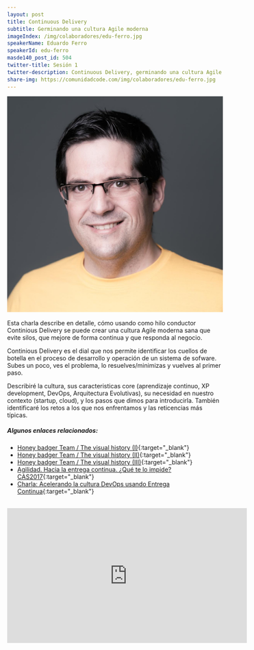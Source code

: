 ```yaml
---
layout: post
title: Continuous Delivery
subtitle: Germinando una cultura Agile moderna
imageIndex: /img/colaboradores/edu-ferro.jpg
speakerName: Eduardo Ferro
speakerId: edu-ferro
masde140_post_id: 504
twitter-title: Sesión 1
twitter-description: Continuous Delivery, germinando una cultura Agile moderna. Eduardo Ferro.
share-img: https://comunidadcode.com/img/colaboradores/edu-ferro.jpg
---
```


  <div class="next-session-image">
    <a href="../colaboradores/edu-ferro"><img src="/img/colaboradores/edu-ferro.jpg"></a>
  </div>

Esta charla describe en detalle, cómo usando como hilo conductor Continious Delivery se puede crear una cultura Agile moderna sana que evite silos, que mejore de forma continua y que responda al negocio.

Continious Delivery es el dial que nos permite identificar los cuellos de botella en el proceso de desarrollo y operación de un sistema de sofware. Subes un poco, ves el problema, lo resuelves/minimizas y vuelves al primer paso.

Describiré la cultura, sus caracteristicas core (aprendizaje continuo, XP development, DevOps, Arquitectura Evolutivas), su necesidad en nuestro contexto (startup, cloud), y los pasos que dimos para introducirla. También identificaré los retos a los que nos enfrentamos y las reticencias más típicas.

##### Algunos enlaces relacionados:

* [Honey badger Team / The visual history (I)](http://www.eferro.net/2017/07/honey-badger-team-visual-history.html){:target="_blank"}
* [Honey badger Team / The visual history (II)](http://www.eferro.net/2017/07/honey-badger-team-visual-history-ii.html){:target="_blank"}
* [Honey badger Team / The visual history (III)](http://www.eferro.net/2017/07/honey-badger-team-visual-history-iii.html){:target="_blank"}
* [Agilidad. Hacia la entrega continua. ¿Qué te lo impide? CAS2017](http://www.eferro.net/2017/11/agilidad-hacia-la-entrega-continua-que.html){:target="_blank"}
* [Charla: Acelerando la cultura DevOps usando Entrega Continua](http://www.eferro.net/2017/10/charla-acelerando-la-cultura-devops.html){:target="_blank"}

<br/>

<iframe class="youtube" width="560" height="315" src="https://www.youtube.com/embed/hbggtXmQcf8" frameborder="0" allowfullscreen></iframe>
